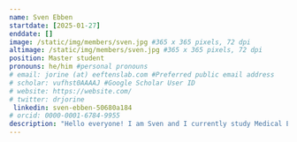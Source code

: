 ```yaml
---
name: Sven Ebben
startdate: [2025-01-27]
enddate: []
image: /static/img/members/sven.jpg #365 x 365 pixels, 72 dpi
altimage: /static/img/members/sven.jpg #365 x 365 pixels, 72 dpi
position: Master student
pronouns: he/him #personal pronouns
# email: jorine (at) eeftenslab.com #Preferred public email address
# scholar: vufhst0AAAAJ #Google Scholar User ID
# website: https://website.com/
# twitter: drjorine
 linkedin: sven-ebben-50680a184
# orcid: 0000-0001-6784-9955
description: "Hello everyone! I am Sven and I currently study Medical Epigenomics with a specialization in Science and Society at the Radboud University. From January 2025, I will be doing my Master's internship at Jorine's lab. During my study I followed some courses on the organization of the nucleus and the cytoskeleton, which fascinated me. I hope to learn more about this through my internship. In my daily life I also enjoy playing badminton (where I also do a board year) and I'm active in politics."
---
```

